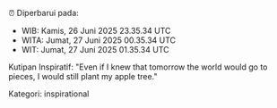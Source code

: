 ⏰ Diperbarui pada:
- WIB: Kamis, 26 Juni 2025 23.35.34 UTC
- WITA: Jumat, 27 Juni 2025 00.35.34 UTC
- WIT: Jumat, 27 Juni 2025 01.35.34 UTC

Kutipan Inspiratif:
"Even if I knew that tomorrow the world would go to pieces, I would still plant my apple tree."


Kategori: inspirational

